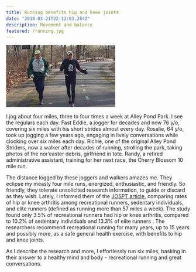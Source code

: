```yaml
---
title: Running benefits hip and knee joints
date: "2018-03-21T22:12:03.284Z"
description: Movement and balance
featured: /running.jpg
---
```

![physical therapy house call](./running.jpg)

I jog about four miles, three to four times a week at Alley Pond Park.  I see the regulars each day.  Fast Eddie, a jogger for decades and now 76 y/o, covering six miles with his short strides almost every day.  Rosalie, 64 y/o, took up jogging a few years ago, engaging in lively conversations while clocking over six miles each day.  Richie, one of the original Alley Pond Striders, now a walker after decades of running, strolling the park, taking photos of the nor’easter debris, girlfriend in tote. Randy, a retired administrative assistant, training for her next race, the Cherry Blossom 10 mile run.

The distance logged by these joggers and walkers amazes me. They eclipse my measly four mile runs, energized, enthusiastic, and friendly.  So friendly, they tolerate unsolicited research information, to guide or discard as they wish. Lately, I informed them of the [JOSPT article](https://www.jospt.org/doi/pdf/10.2519/jospt.2017.0505), comparing rates of hip or knee arthritis among recreational runners, sedentary individuals, and elite runners (defined as running more than 57 miles a week).  The study found only 3.5% of recreational runners had hip or knee arthritis, compared to 10.2% of sedentary individuals and 13.3% of elite runners . The researchers recommend recreational running for many years, up to 15 years and possibly more, as a safe general health exercise, with benefits to hip and knee joints.

As I describe the research and more, I effortlessly run six miles, basking in their answer to a healthy mind and body - recreational running and great conversations.  